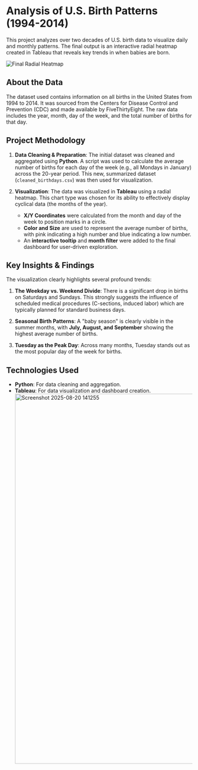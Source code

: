 # Analysis of U.S. Birth Patterns (1994-2014)

This project analyzes over two decades of U.S. birth data to visualize daily and monthly patterns. The final output is an interactive radial heatmap created in Tableau that reveals key trends in when babies are born.

![Final Radial Heatmap](image_40c909.png)

## About the Data

The dataset used contains information on all births in the United States from 1994 to 2014. It was sourced from the Centers for Disease Control and Prevention (CDC) and made available by FiveThirtyEight. The raw data includes the year, month, day of the week, and the total number of births for that day.

## Project Methodology

1.  **Data Cleaning & Preparation**: The initial dataset was cleaned and aggregated using **Python**. A script was used to calculate the average number of births for each day of the week (e.g., all Mondays in January) across the 20-year period. This new, summarized dataset (`cleaned_birthdays.csv`) was then used for visualization.

2.  **Visualization**: The data was visualized in **Tableau** using a radial heatmap. This chart type was chosen for its ability to effectively display cyclical data (the months of the year).
    * **X/Y Coordinates** were calculated from the month and day of the week to position marks in a circle.
    * **Color and Size** are used to represent the average number of births, with pink indicating a high number and blue indicating a low number.
    * An **interactive tooltip** and **month filter** were added to the final dashboard for user-driven exploration.

## Key Insights & Findings

The visualization clearly highlights several profound trends:

1.  **The Weekday vs. Weekend Divide**: There is a significant drop in births on Saturdays and Sundays. This strongly suggests the influence of scheduled medical procedures (C-sections, induced labor) which are typically planned for standard business days.

2.  **Seasonal Birth Patterns**: A "baby season" is clearly visible in the summer months, with **July, August, and September** showing the highest average number of births.

3.  **Tuesday as the Peak Day**: Across many months, Tuesday stands out as the most popular day of the week for births.

## Technologies Used

* **Python**: For data cleaning and aggregation.
* **Tableau**: For data visualization and dashboard creation.<img width="1917" height="1001" alt="Screenshot 2025-08-20 141255" src="https://github.com/user-attachments/assets/200c25d9-84a2-4b4a-9c56-98760e76ba93" />
